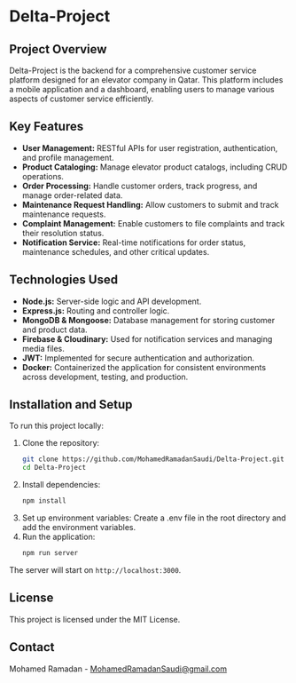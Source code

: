 # Delta-Project

## Project Overview
Delta-Project is the backend for a comprehensive customer service platform designed for an elevator company in Qatar. This platform includes a mobile application and a dashboard, enabling users to manage various aspects of customer service efficiently.

## Key Features
- **User Management:** RESTful APIs for user registration, authentication, and profile management.
- **Product Cataloging:** Manage elevator product catalogs, including CRUD operations.
- **Order Processing:** Handle customer orders, track progress, and manage order-related data.
- **Maintenance Request Handling:** Allow customers to submit and track maintenance requests.
- **Complaint Management:** Enable customers to file complaints and track their resolution status.
- **Notification Service:** Real-time notifications for order status, maintenance schedules, and other critical updates.

## Technologies Used
- **Node.js:** Server-side logic and API development.
- **Express.js:** Routing and controller logic.
- **MongoDB & Mongoose:** Database management for storing customer and product data.
- **Firebase & Cloudinary:** Used for notification services and managing media files.
- **JWT:** Implemented for secure authentication and authorization.
- **Docker:** Containerized the application for consistent environments across development, testing, and production.

## Installation and Setup
To run this project locally:
1. Clone the repository:
   ```bash
   git clone https://github.com/MohamedRamadanSaudi/Delta-Project.git
   cd Delta-Project
2. Install dependencies:
   ```bash
   npm install
3. Set up environment variables:
   Create a .env file in the root directory and add the environment variables.
4. Run the application:
   ```bash
   npm run server  
 The server will start on `http://localhost:3000`.

## License
This project is licensed under the MIT License.

## Contact
Mohamed Ramadan - MohamedRamadanSaudi@gmail.com
